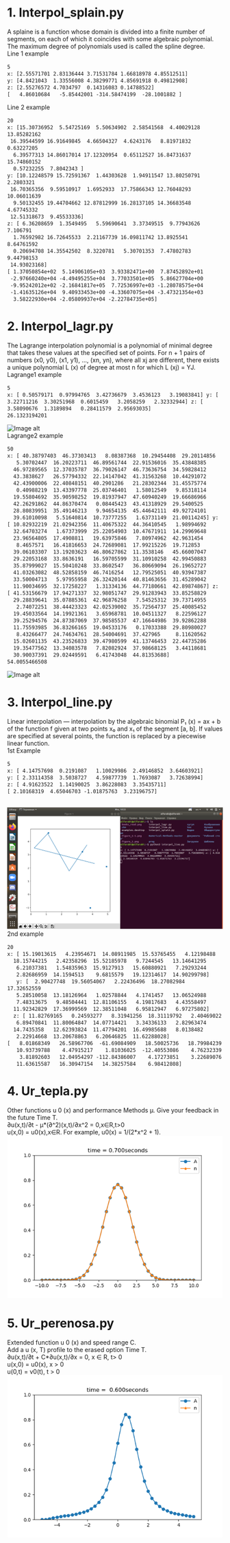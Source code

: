  
# 1. Interpol_splain.py
A splaine is a function whose domain is divided into a finite number of segments, on each of which it coincides with some algebraic polynomial. The maximum degree of polynomials used is called the spline degree.  
Line 1 example  
```
5
x: [2.55571701 2.83136444 3.71531784 1.66818978 4.85512511]
y: [4.8421043  1.33556008 4.38299771 4.85691918 0.49812908]
z: [2.55276572 4.7034797  0.14316083 0.14788522]
[   4.86010684   -5.85442001 -314.58474199  -28.1001882 ]
```
Line 2 example  
```
20
x: [15.30736952  5.54725169  5.50634902  2.58541568  4.40029128 13.85282162
 16.39544599 16.91649845  4.66504327  4.6243176   8.81971832  0.63227205
  6.39577313 14.86017014 17.12320954  0.65112527 16.84731637 15.74860152
  0.57232255  7.8042343 ]
y: [10.12248579 15.72591367  1.44303628  1.94911547 13.80250791  2.2803321
 16.70365356  9.59510917  1.6952933  17.75866343 12.76048293 10.06011639
  9.50132455 19.44704662 12.87812999 16.28137105 14.36683548  4.67745332
 12.51318673  9.45533336]
z: [ 6.36208659  1.3549495   5.59690641  3.37349515  9.77943626  7.106791
  1.76592982 16.72645533  2.21167739 16.09811742 13.8925541   8.64761592
  0.20694708 14.35542502  8.3220781   5.30701353  7.47802783  9.44798153
 14.93023168]
[ 1.37050854e+02  5.14906105e+03  3.93382471e+00  7.87452892e+01
 -2.97660240e+04 -4.49495255e+04  3.77033501e+05  5.86627704e+00
 -9.95242012e+02 -2.16841817e+05  7.72536997e+03 -1.28078575e+04
 -1.41635126e+04  9.40933453e+00 -4.33607075e+04 -3.47321354e+03
  3.58222930e+04 -2.05809937e+04 -2.22784735e+05]
```
# 2. Interpol_lagr.py  
The Lagrange interpolation polynomial is a polynomial of minimal degree that takes these values ​​at the specified set of points. For n + 1 pairs of numbers (x0, y0), (x1, y1), ..., (xn, yn), where all xj are different, there exists a unique polynomial L (x) of degree at most n for which L (xj) = YJ.  
Lagrange1 example  
```
5
x: [ 0.50579171  0.97994765  3.42736679  3.4536123   3.19083841] y: [ 3.22711216  3.30251968  0.6015459   3.2058259   2.32332944] z: [ 3.58090676  1.3189894   0.28411579  2.95693035]
26.1323194201

```
![Image alt](https://github.comMcken09/Numerical-methods1/raw/master/pictures/lagr1.png)  
Lagrange2 example  
```
50
x: [ 40.38797403  46.37303413   8.08387368  10.29454408  29.20114856
   5.30702447  16.20223711  46.89561744  22.91536016  35.43848385
  46.97289565  12.37035787  36.79026147  46.73636754  34.59828412
  43.3838627   26.57794332  22.14147042  41.31563268  10.44291072
  42.43900006  22.40848151  40.2901286   21.28302344  31.45575774
   0.40988219  13.43397778  25.03746401   1.58012549   9.85318114
  19.55804692  35.90598252  19.81937947  47.60940249  19.66686966
  42.26291862  44.86370474   0.08445423  43.41318929  29.5400525
  28.80839951  35.49146213   9.94654135  45.44642111  49.92724101
  39.61010098   5.51640814  10.73777255   1.63731149  21.00114245] y: [ 10.82932219  21.02942356  11.40675322  44.36410545   1.98994692
  32.64703274   1.67373999  25.22054903  10.47671911  14.29969648
  23.96564805  17.4908811   19.63975846   7.80974962  42.9631454
   8.4657571   16.41816653  24.72689081  17.99215226  19.712853
  39.06103307  13.19203623  46.80627862  11.3538146   45.66007047
  29.22053168  33.8636191   16.59705599  31.10910258  42.99450883
  35.87999027  15.50410248  33.8602547   36.80669094  26.19652727
  41.03263082  48.52858159  46.7416254   12.79525051  40.93947387
  33.50004713   5.97955958  26.32420144  40.81463656  31.45289042
  11.90034695  32.17258227   1.31334136  44.77180661  42.89874867] z: [ 41.53156679  17.94271337  32.98051747  29.91283943  33.85258829
  29.28839641  35.07885361  42.96876258   7.54525312  39.73714955
   2.74072251  38.44423323  42.02539002  35.72564737  25.40085452
  19.45033564  14.19921361   3.65968781  10.04511327   8.22596127
  39.25294576  24.87387069  37.98585537  47.16644986  39.92862288
  11.75593985  36.83266165  19.04533176   0.17033388  29.80980027
   8.43266477  24.74634761  28.54004691  37.427965     8.11620562
  15.02601135  43.23526833  39.47980599  41.13746453  22.44735286
  19.35477562  13.34083578   7.82082924  37.98668125   3.44118681
  30.90037391  29.02449591   6.41743048  44.81353688]
54.0055466508

```
![Image alt](https://github.com/Mcken09/Numerical-methods1/raw/master/pictures/lagr2.png)  

# 3. Interpol_line.py  
Linear interpolation — interpolation by the algebraic binomial P₁ (x) = ax + b of the function f given at two points x₀ and x₁ of the segment [a, b]. If values ​​are specified at several points, the function is replaced by a piecewise linear function.  
1st Example
```
5
x: [ 4.14757698  0.2191087   1.10029986  2.49146852  3.64603921] 
y: [ 2.33114358  3.5038727   4.59877739  1.7693087   3.72638994] 
z: [ 4.91623522  1.14190025  3.86228083  3.35435711]
[ 2.10168319  4.65046703 -1.01875763  3.23196757]


```

![Image alt](https://github.com/Mcken09/Numerical-methods1/raw/master/pictures/splain1.png)  
2nd example  
```
20
x: [ 15.19013615   4.23954671  14.08911985  15.53765455   4.12198488
  18.15744215   2.42358296  15.52185978   9.7244545   13.14641295
   6.21037381   1.54835963  15.9127913   15.60880921   7.29293244
   2.82686959  14.1594513    9.6815579   19.12314617  14.90299798] 
   y: [  2.90427748  19.56054067   2.22436496  18.27082984  17.32652559
   5.28510058  13.18126964   1.02578844   4.1741457   13.06524988
   7.48313675   9.48504441  12.81106155   4.19817683   4.43558497
  11.92342829  17.36999569  12.38511048   6.95812947   6.97275802] 
  z: [ 11.82769165   0.24593277   8.31941256  18.31119792   2.40469022
   6.89470841  11.80064847  14.07714421   3.34336133   2.82963474
  14.7435358   12.62393824  11.47794201  16.49985688   8.0138482
   2.22914668  13.20678863   6.20646825  11.62288028]
[   8.01868349   26.58967706  -61.69084909   18.50025736   18.79984239
   10.93739788    4.47915217    1.81036025  -12.40553086    4.76232339
    3.81892603   12.04954297 -112.84386007    4.17273851    3.22689076
   11.63615587   16.30947154   14.38257584    6.98412808]

```
# 4. Ur_tepla.py  
Other functions u 0 (x) and performance Methods μ. Give your feedback in the future Time T.  
∂u(x,t)/∂t - μ*(∂^2)(x,t)/∂x^2 = 0,x∈R,t>0   
u(x,0) = u0(x),x∈R. For example, u0(x) = 1/(2*x^2 + 1).      
![Image alt](https://github.com/Mcken09/Numerical-methods1/raw/master/pictures/ur_tepla.png)     
# 5. Ur_perenosa.py  
Extended function u 0 (x) and speed range C.  
Add a u (x, T) profile to the erased option Time T.  
∂u(x,t)/∂t + C*∂u(x,t)/∂x = 0, x ∈ R, t> 0    
u(x,0) = u0(x), x > 0  
u(0,t) = v0(t), t > 0      
![Image alt](https://github.com/Mcken09/Numerical-methods1/raw/master/pictures/ur_perenosa.png)   








